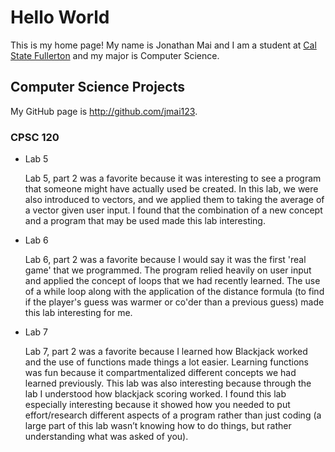# Hello World

This is my home page! My name is Jonathan Mai and I am a student at [Cal State Fullerton](http://www.fullerton.edu/) and my major is Computer Science.

## Computer Science Projects

My GitHub page is http://github.com/jmai123.

### CPSC 120

* Lab 5

    Lab 5, part 2 was a favorite because it was interesting to see a program that someone might have actually used be created. In this lab, we were also introduced to vectors, and we applied them to taking the average of a vector given user input. I found that the combination of a new concept and a program that may be used made this lab interesting.

* Lab 6

    Lab 6, part 2 was a favorite because I would say it was the first 'real game' that we programmed. The program relied heavily on user input and applied the concept of loops that we had recently learned. The use of a while loop along with the application of the distance formula (to find if the player's guess was warmer or co'der than a previous guess) made this lab interesting for me.

* Lab 7

    Lab 7, part 2 was a favorite because I learned how Blackjack worked and the use of functions made things a lot easier. Learning functions was fun because it compartmentalized different concepts we had learned previously. This lab was also interesting because through the lab I understood how blackjack scoring worked. I found this lab especially interesting because it showed how you needed to put effort/research different aspects of a program rather than just coding (a large part of this lab wasn’t knowing how to do things, but rather understanding what was asked of you).  